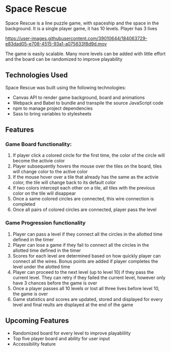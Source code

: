 # Space Rescue
Space Rescue is a line puzzle game, with spaceship and the space in the background. It is a single player game, it has 10 levels. Player has 3 lives

https://user-images.githubusercontent.com/39010644/184063729-e83dad05-e708-4515-93a1-a075633f8d9d.mov

The game is easily scalable. Many more levels can be added with little effort and the board can be randomized to improve playability

## Technologies Used
Space Rescue was built using the following technologies:
- Canvas API to render game background, board and animations
- Webpack and Babel to bundle and transpile the source JavaScript code
- npm to manage project dependencies
- Sass to bring variables to stylesheets


## Features
### Game Board functionality: 
1. If player click a colored circle for the first time, the color of the circle will become the activie color
2. Player subsequently hovers the mouse over the tiles on the board, tiles will change color to the active color
3. If the mouse hover over a tile that already has the same as the activie color, the tile will change back to its default color
4. If two colors intercept each other on a tile, all tiles with the previous color on the tile will disappear
5. Once a same colored circles are connected, this wire connection is completed
6. Once all pairs of colored circles are connected, player pass the level

### Game Progression functionality
1. Player can pass a level if they connect all the circles in the allotted time defined in the timer
2. Player can lose a game if they fail to connect all the circles in the allotted time defined in the timer
3. Scores for each level are determined based on how quickly player can connect all the wires. Bonus points are added if player completes the level under the alotted time
4. Player can proceed to the next level (up to level 10) if they pass the current level. They can retry if they failed the current level, however only have 3 chances before the game is over
5. Once a player passes all 10 levels or lost all three lives before level 10, the game is over
6. Game statistics and scores are updated, stored and displayed for every level and final reults are displayed at the end of the game

## Upcoming Features
- Randomized board for every level to improve playablility
- Top five player board and ability for user input
- Accessibility feature 
